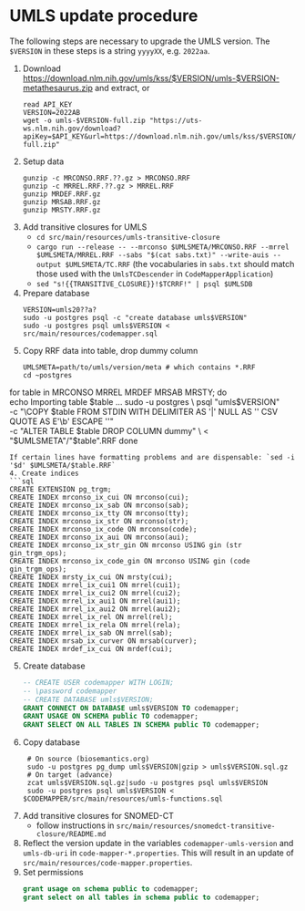 # UMLS update procedure

The following steps are necessary to upgrade the UMLS version. The `$VERSION` in
these steps is a string `yyyyXX`, e.g. `2022aa`.

1. Download https://download.nlm.nih.gov/umls/kss/$VERSION/umls-$VERSION-metathesaurus.zip and extract, or
   ```
   read API_KEY
   VERSION=2022AB
   wget -o umls-$VERSION-full.zip "https://uts-ws.nlm.nih.gov/download?apiKey=$API_KEY&url=https://download.nlm.nih.gov/umls/kss/$VERSION/umls-$VERSION-full.zip"
   ```
2. Setup data
   ```
   gunzip -c MRCONSO.RRF.??.gz > MRCONSO.RRF
   gunzip -c MRREL.RRF.??.gz > MRREL.RRF
   gunzip MRDEF.RRF.gz
   gunzip MRSAB.RRF.gz
   gunzip MRSTY.RRF.gz
   ```
2. Add transitive closures for UMLS
   - `cd src/main/resources/umls-transitive-closure`
   - `cargo run --release -- --mrconso $UMLSMETA/MRCONSO.RRF --mrrel $UMLSMETA/MRREL.RRF --sabs "$(cat sabs.txt)" --write-auis --output $UMLSMETA/TC.RRF`
     (the vocabularies in `sabs.txt` should match those used with the `UmlsTCDescender` in `CodeMapperApplication`)
   - `sed "s!{{TRANSITIVE_CLOSURE}}!$TCRRF!" | psql $UMLSDB`
2. Prepare database
   ```shell
   VERSION=umls20??a?
   sudo -u postgres psql -c "create database umls$VERSION"
   sudo -u postgres psql umls$VERSION < src/main/resources/codemapper.sql
   ```
3. Copy RRF data into table, drop dummy column
   ```shell
   UMLSMETA=path/to/umls/version/meta # which contains *.RRF
   cd ~postgres
for table in MRCONSO MRREL MRDEF MRSAB MRSTY; do \
echo Importing table $table ...
     sudo -u postgres \
       psql "umls$VERSION" \
         -c "\COPY $table FROM STDIN WITH DELIMITER AS '|' NULL AS '' CSV QUOTE AS E'\b' ESCAPE '\'" \
         -c "ALTER TABLE $table DROP COLUMN dummy" \
       < "$UMLSMETA"/"$table".RRF
done
   ```
   If certain lines have formatting problems and are dispensable: `sed -i '$d' $UMLSMETA/$table.RRF`
4. Create indices
   ```sql
   CREATE EXTENSION pg_trgm;
   CREATE INDEX mrconso_ix_cui ON mrconso(cui);
   CREATE INDEX mrconso_ix_sab ON mrconso(sab);
   CREATE INDEX mrconso_ix_tty ON mrconso(tty);
   CREATE INDEX mrconso_ix_str ON mrconso(str);
   CREATE INDEX mrconso_ix_code ON mrconso(code);
   CREATE INDEX mrconso_ix_aui ON mrconso(aui);
   CREATE INDEX mrconso_ix_str_gin ON mrconso USING gin (str gin_trgm_ops);
   CREATE INDEX mrconso_ix_code_gin ON mrconso USING gin (code gin_trgm_ops);
   CREATE INDEX mrsty_ix_cui ON mrsty(cui);
   CREATE INDEX mrrel_ix_cui1 ON mrrel(cui1);
   CREATE INDEX mrrel_ix_cui2 ON mrrel(cui2);
   CREATE INDEX mrrel_ix_aui1 ON mrrel(aui1);
   CREATE INDEX mrrel_ix_aui2 ON mrrel(aui2);
   CREATE INDEX mrrel_ix_rel ON mrrel(rel);
   CREATE INDEX mrrel_ix_rela ON mrrel(rela);
   CREATE INDEX mrrel_ix_sab ON mrrel(sab);
   CREATE INDEX mrsab_ix_curver ON mrsab(curver);
   CREATE INDEX mrdef_ix_cui ON mrdef(cui);
   ```
5. Create database
   ```sql
   -- CREATE USER codemapper WITH LOGIN;
   -- \password codemapper
   -- CREATE DATABASE umls$VERSION;
   GRANT CONNECT ON DATABASE umls$VERSION TO codemapper;
   GRANT USAGE ON SCHEMA public TO codemapper;
   GRANT SELECT ON ALL TABLES IN SCHEMA public TO codemapper;
   ```
6. Copy database
   ```shell
    # On source (biosemantics.org)
    sudo -u postgres pg_dump umls$VERSION|gzip > umls$VERSION.sql.gz
    # On target (advance)
    zcat umls$VERSION.sql.gz|sudo -u postgres psql umls$VERSION
    sudo -u postgres psql umls$VERSION < $CODEMAPPER/src/main/resources/umls-functions.sql
    ```
7. Add transitive closures for SNOMED-CT
   - follow instructions in `src/main/resources/snomedct-transitive-closure/README.md`
8. Reflect the version update in the variables `codemapper-umls-version` and
   `umls-db-uri` in `code-mapper-*.properties`. This will result in an update of
   `src/main/resources/code-mapper.properties`.
9. Set permissions
   ```sql
   grant usage on schema public to codemapper;
   grant select on all tables in schema public to codemapper;
   ```
